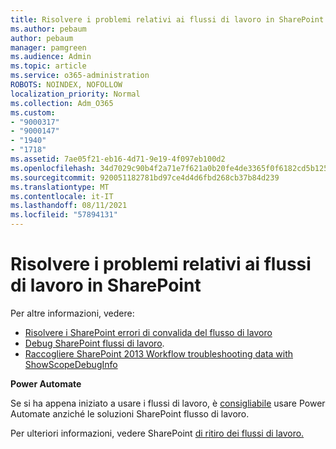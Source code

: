 ```yaml
---
title: Risolvere i problemi relativi ai flussi di lavoro in SharePoint
ms.author: pebaum
author: pebaum
manager: pamgreen
ms.audience: Admin
ms.topic: article
ms.service: o365-administration
ROBOTS: NOINDEX, NOFOLLOW
localization_priority: Normal
ms.collection: Adm_O365
ms.custom:
- "9000317"
- "9000147"
- "1940"
- "1718"
ms.assetid: 7ae05f21-eb16-4d71-9e19-4f097eb100d2
ms.openlocfilehash: 34d7029c90b4f2a71e7f621a0b20fe4de3365f0f6182cd5b125a8c1a6055222a
ms.sourcegitcommit: 920051182781bd97ce4d4d6fbd268cb37b84d239
ms.translationtype: MT
ms.contentlocale: it-IT
ms.lasthandoff: 08/11/2021
ms.locfileid: "57894131"
---
```

# <a name="troubleshoot-workflows-in-sharepoint"></a>Risolvere i problemi relativi ai flussi di lavoro in SharePoint

Per altre informazioni, vedere:

- [Risolvere i SharePoint errori di convalida del flusso di lavoro](https://docs.microsoft.com/sharepoint/dev/general-development/troubleshooting-sharepoint-server-workflow-validation-errors-in-visio)
- [Debug SharePoint flussi di lavoro](https://docs.microsoft.com/sharepoint/dev/general-development/debugging-sharepoint-server-workflows).
- [Raccogliere SharePoint 2013 Workflow troubleshooting data with ShowScopeDebugInfo](https://docs.microsoft.com/sharepoint/troubleshoot/workflows/gather-workflow-data)

**Power Automate**

Se si ha appena iniziato a usare i flussi di lavoro, è [consigliabile](https://docs.microsoft.com/power-automate/modern-approvals) usare Power Automate anziché le soluzioni SharePoint flusso di lavoro.

Per ulteriori informazioni, vedere SharePoint [di ritiro dei flussi di lavoro.](https://docs.microsoft.com/alchemyinsights/sharepoint-workflows-retiring)
